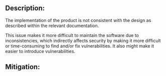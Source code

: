 ## Description:

The implementation of the product is not consistent with the design as described within the relevant documentation.

This issue makes it more difficult to maintain the software due to inconsistencies, which indirectly affects security by making it more difficult or time-consuming to find and/or fix vulnerabilities. It also might make it easier to introduce vulnerabilities.

## Mitigation:
